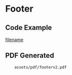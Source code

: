# Footer

## Code Example
[filename](https://raw.githubusercontent.com/johnfercher/maroto/v2/docs/assets/examples/footer/v2/main.go ':include :type=code')

## PDF Generated
```pdf
	assets/pdf/footerv2.pdf
```